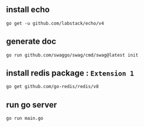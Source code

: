 
## install echo
`go get -u github.com/labstack/echo/v4`

## generate doc
`go run github.com/swaggo/swag/cmd/swag@latest init`

## install redis package : `Extension 1`
`go get github.com/go-redis/redis/v8`

## run go server
`go run main.go`